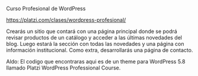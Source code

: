 Curso Profesional de WordPress

https://platzi.com/clases/wordpress-profesional/

Crearás un sitio que contará con una página principal donde se podrá revisar productos de un catálogo y acceder a las últimas novedades del blog. Luego estará la sección con todas las novedades y una página con información institucional. Como extra, desarrollarás una página de contacto.

Aldo: El codigo que encontraras aqui es de un theme para WordPress 5.8 llamado Platzi WordPress Professional Course.


